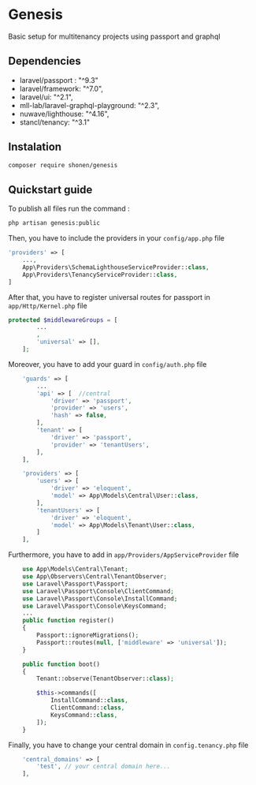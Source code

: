 # Genesis

 Basic setup for multitenancy projects using passport and graphql

## Dependencies
  - laravel/passport : "^9.3"
  - laravel/framework: "^7.0",
  - laravel/ui: "^2.1",
  - mll-lab/laravel-graphql-playground: "^2.3",
  - nuwave/lighthouse: "^4.16",
  - stancl/tenancy: "^3.1"

## Instalation

```bash
composer require shonen/genesis
```

## Quickstart guide

To publish all files run the command :

```bash
php artisan genesis:public
```

Then, you have to include the providers in your `config/app.php` file

```php
'providers' => [
    ...,
    App\Providers\SchemaLighthouseServiceProvider::class,
    App\Providers\TenancyServiceProvider::class,
]
```

After that, you have to register universal routes for passport in `app/Http/Kernel.php` file

```php
protected $middlewareGroups = [
        ...
        ,
        'universal' => [],
    ];
```

Moreover, you have to add your guard in `config/auth.php` file

```php
    'guards' => [
        ...
        'api' => [  //central
            'driver' => 'passport',
            'provider' => 'users',
            'hash' => false,
        ],
        'tenant' => [
            'driver' => 'passport',
            'provider' => 'tenantUsers',
        ],
    ],

    'providers' => [
        'users' => [
            'driver' => 'eloquent',
            'model' => App\Models\Central\User::class,
        ],
        'tenantUsers' => [
            'driver' => 'eloquent',
            'model' => App\Models\Tenant\User::class,
        ]
    ],
```

Furthermore, you have to add in `app/Providers/AppServiceProvider` file

```php
    use App\Models\Central\Tenant;
    use App\Observers\Central\TenantObserver;
    use Laravel\Passport\Passport;
    use Laravel\Passport\Console\ClientCommand;
    use Laravel\Passport\Console\InstallCommand;
    use Laravel\Passport\Console\KeysCommand;
    ...
    public function register()
    {
        Passport::ignoreMigrations();
        Passport::routes(null, ['middleware' => 'universal']);
    }

    public function boot()
    {
        Tenant::observe(TenantObserver::class);

        $this->commands([
            InstallCommand::class,
            ClientCommand::class,
            KeysCommand::class,
        ]);
    }
```

Finally,  you have to change your central domain in `config.tenancy.php` file

```php
    'central_domains' => [
        'test', // your central domain here...
    ],
```